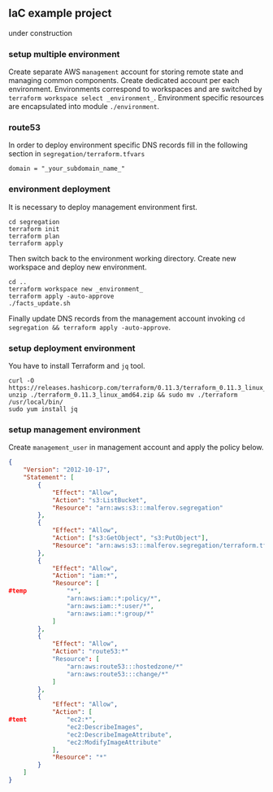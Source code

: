 ## IaC example project
under construction

### setup multiple environment
Create separate AWS `management` account for storing remote state and managing common components.
Create dedicated account per each environment.
Environments correspond to workspaces and are switched by `terraform workspace select _environment_`.
Environment specific resources are encapsulated into module `./environment`.

### route53
In order to deploy environment specific DNS records fill in the following section in `segregation/terraform.tfvars`
```
domain = "_your_subdomain_name_"
```

### environment deployment
It is necessary to deploy management environment first.
```
cd segregation
terraform init
terraform plan
terraform apply
```
Then switch back to the environment working directory. Create new workspace and deploy new environment.
```
cd ..
terraform workspace new _environment_
terraform apply -auto-approve
./facts_update.sh
```
Finally update DNS records from the management account invoking `cd segregation && terraform apply -auto-approve`.

### setup deployment environment
You have to install Terraform and `jq` tool.
```
curl -O https://releases.hashicorp.com/terraform/0.11.3/terraform_0.11.3_linux_amd64.zip
unzip ./terraform_0.11.3_linux_amd64.zip && sudo mv ./terraform /usr/local/bin/
sudo yum install jq
```

### setup management environment
Create `management_user` in management account and apply the policy below.
```json
{
    "Version": "2012-10-17",
    "Statement": [
        {
            "Effect": "Allow",
            "Action": "s3:ListBucket",
            "Resource": "arn:aws:s3:::malferov.segregation"
        },
        {
            "Effect": "Allow",
            "Action": ["s3:GetObject", "s3:PutObject"],
            "Resource": "arn:aws:s3:::malferov.segregation/terraform.tfstate"
        },
        {
            "Effect": "Allow",
            "Action": "iam:*",
            "Resource": [
#temp           "*",
                "arn:aws:iam::*:policy/*",
                "arn:aws:iam::*:user/*",
                "arn:aws:iam::*:group/*"
            ]
        },
        {
            "Effect": "Allow",
            "Action": "route53:*"
            "Resource": [
                "arn:aws:route53:::hostedzone/*"
                "arn:aws:route53:::change/*"
            ]
        },
        {
            "Effect": "Allow",
            "Action": [
#temt           "ec2:*",
                "ec2:DescribeImages",
                "ec2:DescribeImageAttribute",
                "ec2:ModifyImageAttribute"
            ],
            "Resource": "*"
        }
    ]
}
```
